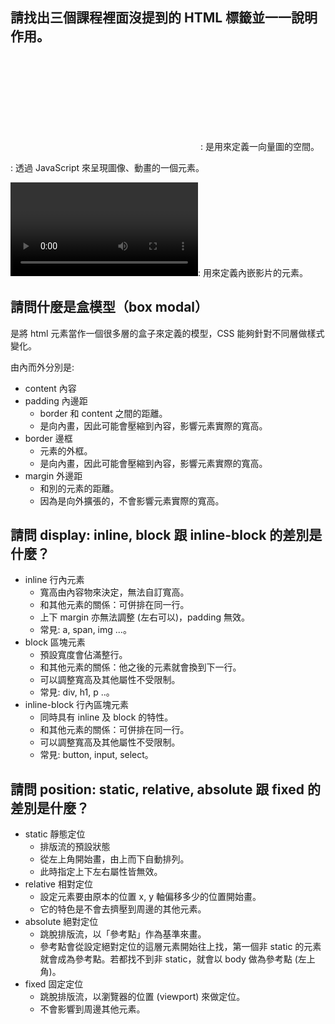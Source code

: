 ## 請找出三個課程裡面沒提到的 HTML 標籤並一一說明作用。

**<svg>** :  是用來定義一向量圖的空間。

**<canvas>**: 透過 JavaScript 來呈現圖像、動畫的一個元素。

**<video>**: 用來定義內嵌影片的元素。

## 請問什麼是盒模型（box modal）

是將 html 元素當作一個很多層的盒子來定義的模型，CSS 能夠針對不同層做樣式變化。

由內而外分別是:

- content 內容
- padding 內邊距
  - border 和 content 之間的距離。
  - 是向內畫，因此可能會壓縮到內容，影響元素實際的寬高。
- border 邊框
  - 元素的外框。
  - 是向內畫，因此可能會壓縮到內容，影響元素實際的寬高。
- margin 外邊距
  - 和別的元素的距離。
  - 因為是向外擴張的，不會影響元素實際的寬高。

## 請問 display: inline, block 跟 inline-block 的差別是什麼？

- inline 行內元素
  - 寬高由內容物來決定，無法自訂寬高。
  - 和其他元素的關係：可併排在同一行。
  - 上下 margin 亦無法調整 (左右可以)，padding 無效。
  - 常見: a, span, img ...。
- block 區塊元素
  - 預設寬度會佔滿整行。
  - 和其他元素的關係：他之後的元素就會換到下一行。
  - 可以調整寬高及其他屬性不受限制。
  - 常見: div, h1, p ..。
- inline-block 行內區塊元素
  - 同時具有 inline 及 block 的特性。
  - 和其他元素的關係：可併排在同一行。
  - 可以調整寬高及其他屬性不受限制。
  - 常見: button, input, select。

## 請問 position: static, relative, absolute 跟 fixed 的差別是什麼？

- static 靜態定位
  - 排版流的預設狀態
  - 從左上角開始畫，由上而下自動排列。
  - 此時指定上下左右屬性皆無效。
- relative 相對定位
  - 設定元素要由原本的位置 x, y 軸偏移多少的位置開始畫。
  - 它的特色是不會去擠壓到周邊的其他元素。
- absolute 絕對定位
  - 跳脫排版流，以「參考點」作為基準來畫。
  - 參考點會從設定絕對定位的這層元素開始往上找，第一個非 static 的元素就會成為參考點。若都找不到非 static，就會以 body 做為參考點 (左上角)。
- fixed 固定定位
  - 跳脫排版流，以瀏覽器的位置 (viewport) 來做定位。
  - 不會影響到周邊其他元素。



